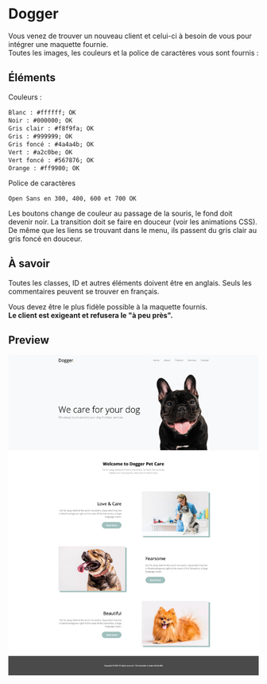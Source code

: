 # Dogger

Vous venez de trouver un nouveau client et celui-ci à besoin de vous pour intégrer une maquette fournie.  
Toutes les images, les couleurs et la police de caractères vous sont fournis :

## Éléments

Couleurs :
```
Blanc : #ffffff; OK
Noir : #000000; OK
Gris clair : #f8f9fa; OK
Gris : #999999; OK
Gris foncé : #4a4a4b; OK
Vert : #a2c0be; OK
Vert foncé : #567876; OK
Orange : #ff9900; OK
```

Police de caractères
```
Open Sans en 300, 400, 600 et 700 OK
```

Les boutons change de couleur au passage de la souris, le fond doit devenir noir. La transition doit se faire en douceur (voir les animations CSS).
De même que les liens se trouvant dans le menu, ils passent du gris clair au gris foncé en douceur.

## À savoir

Toutes les classes, ID et autres éléments doivent être en anglais.
Seuls les commentaires peuvent se trouver en français.

Vous devez être le plus fidèle possible à la maquette fournis.  
**Le client est exigeant et refusera le "à peu près".**

## Preview

![Template à intégrer](preview.png)
